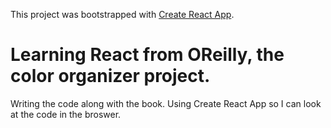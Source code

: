 This project was bootstrapped with [Create React App](https://github.com/facebook/create-react-app).
# Learning React from OReilly, the color organizer project.
Writing the code along with the book. Using Create React App so I can look at the
code in the broswer.
